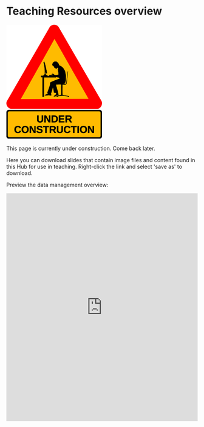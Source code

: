 # Teaching Resources overview

<img src="https://github.com/GenomicsAotearoa/data-management-resources/blob/main/docs/figures/under-construction_geek_man_01.png?raw=true" alt="Under Construction sign" style="height:300px;">

This page is currently under construction. Come back later.

Here you can download slides that contain image files and content found in this Hub for use in teaching. Right-click the link and select 'save as' to download. 

Preview the data management overview: 
<iframe src='https://view.officeapps.live.com/op/view.aspx?src=[https://github.com/GenomicsAotearoa/data-management-resources/blob/main/docs/figures/BGDMH-data-mgmt-teaching-resource.pptx?raw=true]' width='100%' height='600px' frameborder='0'> 
  
<a src="https://github.com/GenomicsAotearoa/data-management-resources/blob/main/docs/figures/BGDMH-data-mgmt-teaching-resource.pptx?raw=true" download>Biodiversity Genomics Data Management Powerpoint</a>

